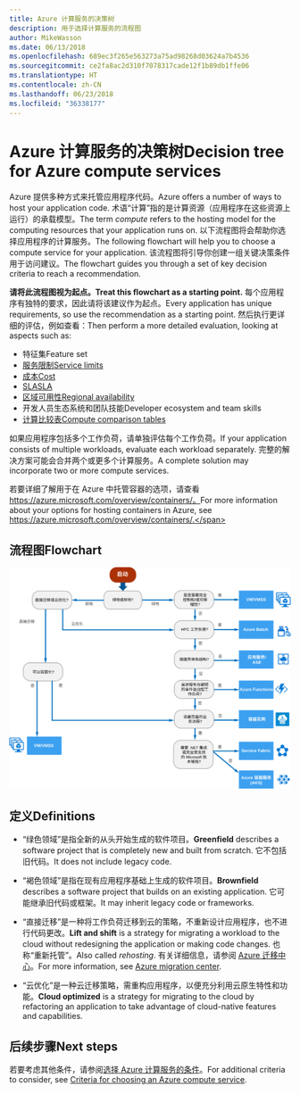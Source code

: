 ```yaml
---
title: Azure 计算服务的决策树
description: 用于选择计算服务的流程图
author: MikeWasson
ms.date: 06/13/2018
ms.openlocfilehash: 689ec3f265e563273a75ad98268d03624a7b4536
ms.sourcegitcommit: ce2fa8ac2d310f7078317cade12f1b89db1ffe06
ms.translationtype: HT
ms.contentlocale: zh-CN
ms.lasthandoff: 06/23/2018
ms.locfileid: "36338177"
---
```

# <a name="decision-tree-for-azure-compute-services"></a><span data-ttu-id="83cf6-103">Azure 计算服务的决策树</span><span class="sxs-lookup"><span data-stu-id="83cf6-103">Decision tree for Azure compute services</span></span>

<span data-ttu-id="83cf6-104">Azure 提供多种方式来托管应用程序代码。</span><span class="sxs-lookup"><span data-stu-id="83cf6-104">Azure offers a number of ways to host your application code.</span></span> <span data-ttu-id="83cf6-105">术语“计算”指的是计算资源（应用程序在这些资源上运行）的承载模型。</span><span class="sxs-lookup"><span data-stu-id="83cf6-105">The term *compute* refers to the hosting model for the computing resources that your application runs on.</span></span> <span data-ttu-id="83cf6-106">以下流程图将会帮助你选择应用程序的计算服务。</span><span class="sxs-lookup"><span data-stu-id="83cf6-106">The following flowchart will help you to choose a compute service for your application.</span></span> <span data-ttu-id="83cf6-107">该流程图将引导你创建一组关键决策条件用于访问建议。</span><span class="sxs-lookup"><span data-stu-id="83cf6-107">The flowchart guides you through a set of key decision criteria to reach a recommendation.</span></span> 

<span data-ttu-id="83cf6-108">**请将此流程图视为起点。**</span><span class="sxs-lookup"><span data-stu-id="83cf6-108">**Treat this flowchart as a starting point.**</span></span> <span data-ttu-id="83cf6-109">每个应用程序有独特的要求，因此请将该建议作为起点。</span><span class="sxs-lookup"><span data-stu-id="83cf6-109">Every application has unique requirements, so use the recommendation as a starting point.</span></span> <span data-ttu-id="83cf6-110">然后执行更详细的评估，例如查看：</span><span class="sxs-lookup"><span data-stu-id="83cf6-110">Then perform a more detailed evaluation, looking at aspects such as:</span></span>
 
- <span data-ttu-id="83cf6-111">特征集</span><span class="sxs-lookup"><span data-stu-id="83cf6-111">Feature set</span></span>
- [<span data-ttu-id="83cf6-112">服务限制</span><span class="sxs-lookup"><span data-stu-id="83cf6-112">Service limits</span></span>](/azure/azure-subscription-service-limits)
- [<span data-ttu-id="83cf6-113">成本</span><span class="sxs-lookup"><span data-stu-id="83cf6-113">Cost</span></span>](https://azure.microsoft.com/pricing/)
- [<span data-ttu-id="83cf6-114">SLA</span><span class="sxs-lookup"><span data-stu-id="83cf6-114">SLA</span></span>](https://azure.microsoft.com/support/legal/sla/)
- [<span data-ttu-id="83cf6-115">区域可用性</span><span class="sxs-lookup"><span data-stu-id="83cf6-115">Regional availability</span></span>](https://azure.microsoft.com/global-infrastructure/services/)
- <span data-ttu-id="83cf6-116">开发人员生态系统和团队技能</span><span class="sxs-lookup"><span data-stu-id="83cf6-116">Developer ecosystem and team skills</span></span>
- [<span data-ttu-id="83cf6-117">计算比较表</span><span class="sxs-lookup"><span data-stu-id="83cf6-117">Compute comparison tables</span></span>](./compute-comparison.md)

<span data-ttu-id="83cf6-118">如果应用程序包括多个工作负荷，请单独评估每个工作负荷。</span><span class="sxs-lookup"><span data-stu-id="83cf6-118">If your application consists of multiple workloads, evaluate each workload separately.</span></span> <span data-ttu-id="83cf6-119">完整的解决方案可能会合并两个或更多个计算服务。</span><span class="sxs-lookup"><span data-stu-id="83cf6-119">A complete solution may incorporate two or more compute services.</span></span>

<span data-ttu-id="83cf6-120">若要详细了解用于在 Azure 中托管容器的选项，请查看 https://azure.microsoft.com/overview/containers/。</span><span class="sxs-lookup"><span data-stu-id="83cf6-120">For more information about your options for hosting containers in Azure, see https://azure.microsoft.com/overview/containers/.</span></span>

## <a name="flowchart"></a><span data-ttu-id="83cf6-121">流程图</span><span class="sxs-lookup"><span data-stu-id="83cf6-121">Flowchart</span></span>

![](../images/compute-decision-tree.svg)

## <a name="definitions"></a><span data-ttu-id="83cf6-122">定义</span><span class="sxs-lookup"><span data-stu-id="83cf6-122">Definitions</span></span>

- <span data-ttu-id="83cf6-123">“绿色领域”是指全新的从头开始生成的软件项目。</span><span class="sxs-lookup"><span data-stu-id="83cf6-123">**Greenfield** describes a software project that is completely new and built from scratch.</span></span> <span data-ttu-id="83cf6-124">它不包括旧代码。</span><span class="sxs-lookup"><span data-stu-id="83cf6-124">It does not include legacy code.</span></span> 

- <span data-ttu-id="83cf6-125">“褐色领域”是指在现有应用程序基础上生成的软件项目。</span><span class="sxs-lookup"><span data-stu-id="83cf6-125">**Brownfield** describes a software project that builds on an existing application.</span></span> <span data-ttu-id="83cf6-126">它可能继承旧代码或框架。</span><span class="sxs-lookup"><span data-stu-id="83cf6-126">It may inherit legacy code or frameworks.</span></span>

- <span data-ttu-id="83cf6-127">“直接迁移”是一种将工作负荷迁移到云的策略，不重新设计应用程序，也不进行代码更改。</span><span class="sxs-lookup"><span data-stu-id="83cf6-127">**Lift and shift** is a strategy for migrating a workload to the cloud without redesigning the application or making code changes.</span></span> <span data-ttu-id="83cf6-128">也称“重新托管”。</span><span class="sxs-lookup"><span data-stu-id="83cf6-128">Also called *rehosting*.</span></span> <span data-ttu-id="83cf6-129">有关详细信息，请参阅 [Azure 迁移中心](https://azure.microsoft.com/migration/)。</span><span class="sxs-lookup"><span data-stu-id="83cf6-129">For more information, see [Azure migration center](https://azure.microsoft.com/migration/).</span></span>

- <span data-ttu-id="83cf6-130">“云优化”是一种云迁移策略，需重构应用程序，以便充分利用云原生特性和功能。</span><span class="sxs-lookup"><span data-stu-id="83cf6-130">**Cloud optimized** is a strategy for migrating to the cloud by refactoring an application to take advantage of cloud-native features and capabilities.</span></span>

## <a name="next-steps"></a><span data-ttu-id="83cf6-131">后续步骤</span><span class="sxs-lookup"><span data-stu-id="83cf6-131">Next steps</span></span>

<span data-ttu-id="83cf6-132">若要考虑其他条件，请参阅[选择 Azure 计算服务的条件](./compute-comparison.md)。</span><span class="sxs-lookup"><span data-stu-id="83cf6-132">For additional criteria to consider, see [Criteria for choosing an Azure compute service](./compute-comparison.md).</span></span>
